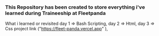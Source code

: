### This Repository has been created to store everything i've learned during Traineeship at Fleetpanda

What i learned or revisited
day 1 => Bash Scripting,
day 2 => Html, 
day 3 => Css project link ("https://fleet-panda.vercel.app" ),
